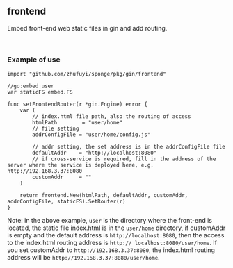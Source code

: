 ## frontend

Embed front-end web static files in gin and add routing.

<br>

### Example of use

```go1
import "github.com/zhufuyi/sponge/pkg/gin/frontend"

//go:embed user
var staticFS embed.FS

func setFrontendRouter(r *gin.Engine) error {
	var (
		// index.html file path, also the routing of access
		htmlPath        = "user/home"
		// file setting
		addrConfigFile = "user/home/config.js"

		// addr setting, the set address is in the addrConfigFile file
		defaultAddr    = "http://localhost:8080"
		// if cross-service is required, fill in the address of the server where the service is deployed here, e.g. http://192.168.3.37:8080
		customAddr     = ""
	)

	return frontend.New(htmlPath, defaultAddr, customAddr, addrConfigFile, staticFS).SetRouter(r)
}
```

Note: in the above example, `user` is the directory where the front-end is located, the static file index.html is in the `user/home` directory, if customAddr is empty and the default address is `http://localhost:8080`, then the access to the index.html routing address is `http:// localhost:8080/user/home`. If you set customAddr to `http://192.168.3.37:8080`, the index.html routing address will be `http://192.168.3.37:8080/user/home`.

